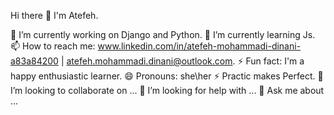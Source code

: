 Hi there 👋 I'm Atefeh.

 🔭 I’m currently working on Django and Python.
 🌱 I’m currently learning Js.
 📫 How to reach me: www.linkedin.com/in/atefeh-mohammadi-dinani-a83a84200 | atefeh.mohammadi.dinani@outlook.com.
 ⚡ Fun fact: I'm a happy enthusiastic learner.
 😄 Pronouns: she\her
 ⚡ Practic makes Perfect.
 👯 I’m looking to collaborate on ...
 🤔 I’m looking for help with ...
 💬 Ask me about ...
